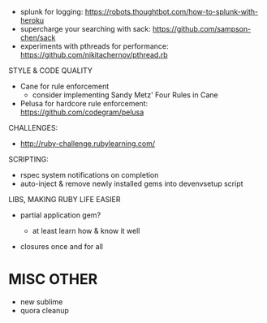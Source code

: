*   splunk for logging:                   https://robots.thoughtbot.com/how-to-splunk-with-heroku
*   supercharge your searching with sack: https://github.com/sampson-chen/sack
*   experiments with pthreads for performance: https://github.com/nikitachernov/pthread.rb

STYLE & CODE QUALITY
*   Cane for rule enforcement
    *   consider implementing Sandy Metz' Four Rules in Cane
*   Pelusa for hardcore rule enforcement:   https://github.com/codegram/pelusa

CHALLENGES:
*   http://ruby-challenge.rubylearning.com/

SCRIPTING:
*   rspec system notifications on completion
*   auto-inject & remove newly installed gems into devenvsetup script


LIBS, MAKING RUBY LIFE EASIER
*   partial application gem?
    +   at least learn how & know it well

*   closures once and for all 

MISC OTHER
==========
*   new sublime
*   quora cleanup